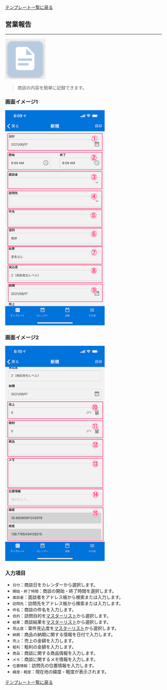 [テンプレート一覧に戻る](../templates.md)

## 営業報告
***

![](../imgs/icons/sales_report_icon.png)

> 商談の内容を簡単に記録できます。

### 画面イメージ1

<img src="../imgs/screens/sales_report_screen_1.png" width="320" />

### 画面イメージ2

<img src="../imgs/screens/sales_report_screen_2.png" width="320" />


### 入力項目
- `日付`：商談日をカレンダーから選択します。
- `開始・終了時間`：商談の開始・終了時間を選択します。
- `面談者`：面談者をアドレス帳から検索または入力します。
- `訪問先`：訪問先をアドレス帳から検索または入力します。
- `件名`：商談の件名を入力します。
- `目的`：訪問目的を[マスターリスト](../other/master_list.md)から選択します。
- `結果`：商談結果を[マスターリスト](../other/master_list.md)から選択します。
- `見込度`：案件見込度を[マスターリスト](../other/master_list.md)から選択します。
- `納期`：商品の納期に関する情報を日付で入力します。
- `売上`：売上の金額を入力します。
- `粗利`：粗利の金額を入力します。
- `商品`：商談に関する商品情報を入力します。
- `メモ`：商談に関するメモ情報を入力します。
- `位置情報`：訪問先の位置情報を入力します。
- `緯度・軽度`：現在地の緯度・軽度が表示されます。



[テンプレート一覧に戻る](../templates.md)